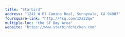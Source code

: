 ```yaml
---
title: "Starbird"
address: "1241 W El Camino Real, Sunnyvale, CA 94087"
foursquare-link: "http://4sq.com/1XZz2qw"
multiple-loc: "the SF Bay Area"
website: "https://www.starbirdchicken.com"
---
```

